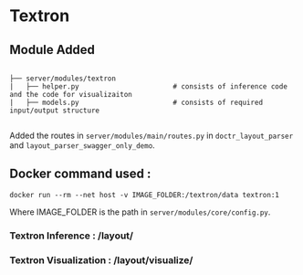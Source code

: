# Textron

## Module Added
```

├── server/modules/textron
|   ├── helper.py                       # consists of inference code and the code for visualizaiton
|   ├── models.py                       # consists of required input/output structure


```
Added the routes in `server/modules/main/routes.py` in `doctr_layout_parser` and `layout_parser_swagger_only_demo`.
## Docker command used :
```
docker run --rm --net host -v IMAGE_FOLDER:/textron/data textron:1
```
Where IMAGE_FOLDER is the path in `server/modules/core/config.py`.
### Textron Inference : /layout/
### Textron Visualization : /layout/visualize/
